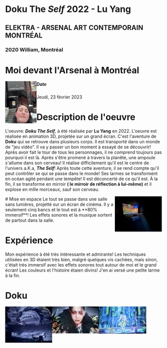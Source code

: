 # Doku The _Self_ 2022 - Lu Yang
## ELEKTRA - ARSENAL ART CONTEMPORAIN MONTRÉAL
### 2020 William, Montréal

# Moi devant l'Arsenal à Montréal
<img align="left" width="20%" height="20%" src="https://github.com/FOXTROTDELTALIMA/H23_V13_inspirations_LAFRENIERE/blob/main/BIAN/Photos/moi.png">

##### Date
Jeudi, 23 février 2023

# Description de l'oeuvre
L'oeuvre: **_Doku The Self_**, à été réalisée par **Lu Yang** en 2022. 
L'oeuvre est réalisée en animation 3D, projetée sur un grand écran. 
C'est l'aventure de **Doku** qui se retrouve dans plusieurs corps. Il est transporté dans un monde de "jeu vidéo". Il va y passer un bon moment à essayé de se découvrir! Après avoir fait le tour de tous les personnages, il ne comprend toujours pas pourquoi il est là. Après s'être promené à travers la planête, une ampoule s'allume dans son cerveau! Il réalise difficilement qu'il est le centre de l'univers a.K.a, **_The Self_**! Après toute cette aventure, il se rend compte qu'il peut contrôler se qui se passe dans le monde! Ses larmes se transforment en océan agité pendant une tempête! Il est déconcerté de ce qu'il est. À la fin, il se transforme en mirroir **( le mirroir de réflection à lui-même)** et il explose en mille morceaux, sauf son cerveau.

<img align="right" width="30%" height="30%" src="https://github.com/FOXTROTDELTALIMA/H23_V13_inspirations_LAFRENIERE/blob/main/BIAN/Photos/salle.png">
# Mise en espace
Le tout se passe dans une salle sans lumières, projetté sur un écran de cinéma. Il y a seulement cinq bancs et le tout est à **80% immersif**! Les effets sonores et la musique sortent de partout dans la salle.

# Expérience
Mon expérience à été très intéressante et admirante! Les techniques utilisées en 3D étaient très bien, malgré quelques vis cachées, mais sinon, c'était très immersif avec les effets sonores tout autour de moi et le grand écran! Les couleurs et l'histoire étaien divins! J'en ai versé une petite larme à la fin.

# Doku
<img align="left" width="30%" height="25%" src="https://github.com/FOXTROTDELTALIMA/H23_V13_inspirations_LAFRENIERE/blob/main/BIAN/Photos/monde_noirceur.png">
<img align="left" width="30%" height="30%" src="https://github.com/FOXTROTDELTALIMA/H23_V13_inspirations_LAFRENIERE/blob/main/BIAN/Photos/le_self.png">
<img align="left" width="30%" height="30%" src="https://github.com/FOXTROTDELTALIMA/H23_V13_inspirations_LAFRENIERE/blob/main/BIAN/Photos/monde_fluorescent.png">
